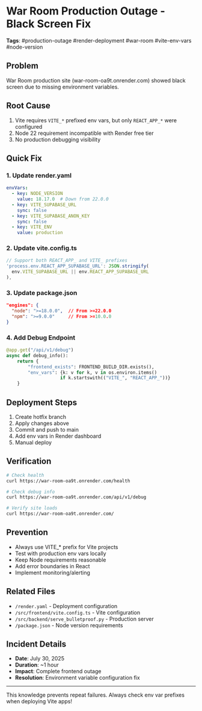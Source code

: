 # War Room Production Outage - Black Screen Fix

**Tags**: #production-outage #render-deployment #war-room #vite-env-vars #node-version

## Problem
War Room production site (war-room-oa9t.onrender.com) showed black screen due to missing environment variables.

## Root Cause
1. Vite requires `VITE_*` prefixed env vars, but only `REACT_APP_*` were configured
2. Node 22 requirement incompatible with Render free tier
3. No production debugging visibility

## Quick Fix

### 1. Update render.yaml
```yaml
envVars:
  - key: NODE_VERSION
    value: 18.17.0  # Down from 22.0.0
  - key: VITE_SUPABASE_URL
    sync: false
  - key: VITE_SUPABASE_ANON_KEY
    sync: false
  - key: VITE_ENV
    value: production
```

### 2. Update vite.config.ts
```typescript
// Support both REACT_APP_ and VITE_ prefixes
'process.env.REACT_APP_SUPABASE_URL': JSON.stringify(
  env.VITE_SUPABASE_URL || env.REACT_APP_SUPABASE_URL
),
```

### 3. Update package.json
```json
"engines": {
  "node": ">=18.0.0",  // From >=22.0.0
  "npm": ">=9.0.0"     // From >=10.0.0
}
```

### 4. Add Debug Endpoint
```python
@app.get("/api/v1/debug")
async def debug_info():
    return {
        "frontend_exists": FRONTEND_BUILD_DIR.exists(),
        "env_vars": {k: v for k, v in os.environ.items() 
                    if k.startswith(("VITE_", "REACT_APP_"))}
    }
```

## Deployment Steps
1. Create hotfix branch
2. Apply changes above
3. Commit and push to main
4. Add env vars in Render dashboard
5. Manual deploy

## Verification
```bash
# Check health
curl https://war-room-oa9t.onrender.com/health

# Check debug info  
curl https://war-room-oa9t.onrender.com/api/v1/debug

# Verify site loads
curl https://war-room-oa9t.onrender.com/
```

## Prevention
- Always use VITE_* prefix for Vite projects
- Test with production env vars locally
- Keep Node requirements reasonable
- Add error boundaries in React
- Implement monitoring/alerting

## Related Files
- `/render.yaml` - Deployment configuration
- `/src/frontend/vite.config.ts` - Vite configuration
- `/src/backend/serve_bulletproof.py` - Production server
- `/package.json` - Node version requirements

## Incident Details
- **Date**: July 30, 2025
- **Duration**: ~1 hour
- **Impact**: Complete frontend outage
- **Resolution**: Environment variable configuration fix

---

This knowledge prevents repeat failures. Always check env var prefixes when deploying Vite apps!